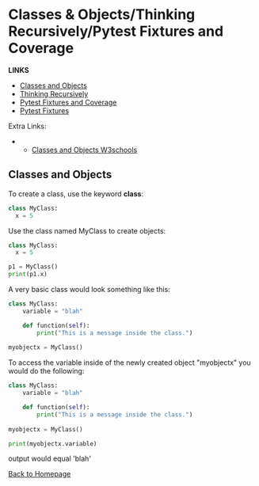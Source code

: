 # Classes & Objects/Thinking Recursively/Pytest Fixtures and Coverage

**LINKS**

- [Classes and Objects](https://www.learnpython.org/en/Classes_and_Objects)
- [Thinking Recursively](https://realpython.com/python-thinking-recursively/)
- [Pytest Fixtures and Coverage](https://www.linuxjournal.com/content/python-testing-pytest-fixtures-and-coverage)
- [Pytest Fixtures](https://docs.pytest.org/en/latest/fixture.html)

Extra Links:
- - [Classes and Objects W3schools](https://www.w3schools.com/python/python_classes.asp)

## Classes and Objects

To create a class, use the keyword **class**:

```Python
class MyClass:
  x = 5
```

Use the class named MyClass to create objects:

```Python
class MyClass:
  x = 5

p1 = MyClass()
print(p1.x)
```
A very basic class would look something like this:

```Python
class MyClass:
    variable = "blah"

    def function(self):
        print("This is a message inside the class.")
    
myobjectx = MyClass()
```
To access the variable inside of the newly created object "myobjectx" you would do the following:

```Python
class MyClass:
    variable = "blah"

    def function(self):
        print("This is a message inside the class.")
    
myobjectx = MyClass()

print(myobjectx.variable)
```

output would equal 'blah'



[Back to Homepage](https://ashcaz.github.io/reading-notes)